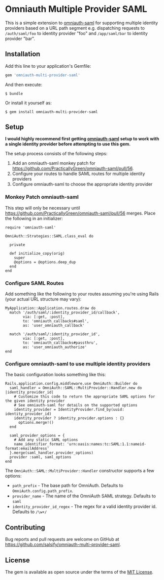 # Omniauth Multiple Provider SAML

This is a simple extension to [omniauth-saml](https://github.com/PracticallyGreen/omniauth-saml) for supporting multiple identity providers based on a URL path segment e.g. dispatching requests to `/auth/saml/foo` to identity provider "foo" and `/app/saml/bar` to identity provider "bar".

## Installation

Add this line to your application's Gemfile:

```ruby
gem 'omniauth-multi-provider-saml'
```

And then execute:

    $ bundle

Or install it yourself as:

    $ gem install omniauth-multi-provider-saml

## Setup

**I would highly recommend first getting [omniauth-saml](https://github.com/PracticallyGreen/omniauth-saml) setup to work with a single identity provider before attempting to use this gem.** 

The setup process consists of the following steps:
1) Add an omniauth-saml monkey patch for https://github.com/PracticallyGreen/omniauth-saml/pull/56.
2) Configure your routes to handle SAML routes for multiple identity providers
3) Configure omniauth-saml to choose the appropriate identity provider

### Monkey Patch omniauth-saml

This step will only be necessary until https://github.com/PracticallyGreen/omniauth-saml/pull/56 merges. Place the following in an initializer:

```
require 'omniauth-saml'

OmniAuth::Strategies::SAML.class_eval do

  private

  def initialize_copy(orig)
    super
    @options = @options.deep_dup
  end
end
```

### Configure SAML Routes

Add something like the following to your routes assuming you're using Rails (your actual URL structure may vary):

```
MyApplication::Application.routes.draw do
  match '/auth/saml/:identity_provider_id/callback',
        via: [:get, :post],
        to: 'omniauth_callbacks#saml',
        as: 'user_omniauth_callback'

  match '/auth/saml/:identity_provider_id',
        via: [:get, :post],
        to: 'omniauth_callbacks#passthru',
        as: 'user_omniauth_authorize'
end
```

### Configure omniauth-saml to use multiple identity providers

The basic configuration looks something like this:

```
Rails.application.config.middleware.use OmniAuth::Builder do
  saml_handler = OmniAuth::SAML::MultiProvider::Handler.new do |identity_provider_id|
    # Customize this code to return the appropriate SAML options for the given identity provider
    # See omniauth-saml for details on the supported options
    identity_provider = IdentityProvider.find_by(uuid: identity_provider_id)
    identity_provider ? identity_provider.options : {}
      options.merge!()
  end
  
  saml_provider_options = {
    # Add any static SAML options
    name_identifier_format: 'urn:oasis:names:tc:SAML:1.1:nameid-format:emailAddress'
  }.merge(saml_handler.provider_options)
  provider :saml, saml_options
end
```
The `OmniAuth::SAML::MultiProvider::Handler` constructor supports a few options:
* `path_prefix` - The base path for OmniAuth. Defaults to `OmniAuth.config.path_prefix`.
* `provider_name` - The name of the OmniAuth SAML strategy. Defaults to `saml`
* `identity_provider_id_regex` - The regex for a valid identity provider id. Defaults to `/\w+/`

## Contributing

Bug reports and pull requests are welcome on GitHub at https://github.com/salsify/omniauth-multi-provider-saml.


## License

The gem is available as open source under the terms of the [MIT License](http://opensource.org/licenses/MIT).

